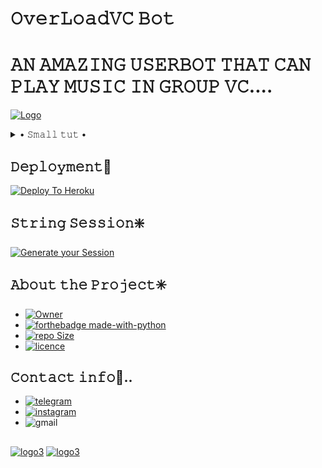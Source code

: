# 𝙾𝚟𝚎𝚛𝙻𝚘𝚊𝚍𝚅𝙲 𝙱𝚘𝚝
# 𝙰𝙽 𝙰𝙼𝙰𝚉𝙸𝙽𝙶 𝚄𝚂𝙴𝚁𝙱𝙾𝚃 𝚃𝙷𝙰𝚃 𝙲𝙰𝙽 𝙿𝙻𝙰𝚈 𝙼𝚄𝚂𝙸𝙲 𝙸𝙽 𝙶𝚁𝙾𝚄𝙿 𝚅𝙲....
[![Logo](https://telegra.ph/file/3f2400fa5eeec4ba0a80d.jpg)](https://github.com/SUBHxTREM)

<!--


## • 𝚂𝚖𝚊𝚕𝚕 𝚝𝚞𝚝 •
 ## 𝙷𝚘𝚠 𝚝𝚘 𝚞𝚜𝚎 𝚝𝚑𝚒𝚜 𝚋𝚘𝚝 ? 𝚂𝚖𝚊𝚕𝚕 𝚝𝚞𝚝...😁👇
                              https://t.me/OverLoadVC/4
                              our official telegram channel

-->
<details>

  <summary> • 𝚂𝚖𝚊𝚕𝚕 𝚝𝚞𝚝 • </summary>

### 𝙷𝚘𝚠 𝚝𝚘 𝚞𝚜𝚎 𝚝𝚑𝚒𝚜 𝚋𝚘𝚝 ? 𝚂𝚖𝚊𝚕𝚕 𝚝𝚞𝚝...😁👇

<h4>⚜️ https://t.me/OverLoadVC/4 ⚜️</h4>

</details>

## 𝙳𝚎𝚙𝚕𝚘𝚢𝚖𝚎𝚗𝚝🔰

[![Deploy To Heroku](https://www.herokucdn.com/deploy/button.svg)](https://heroku.com/deploy?template=https://github.com/SUBHxTREM/OverLoadVC)

## 𝚂𝚝𝚛𝚒𝚗𝚐 𝚂𝚎𝚜𝚜𝚒𝚘𝚗❇️
[![Generate your Session](https://img.shields.io/badge/Replit-Click%20here%20to%20generate%20your%20String--Session-blueviolet)](https://replit.com/@SpEcHiDe/GenerateStringSession)



## 𝙰𝚋𝚘𝚞𝚝 𝚝𝚑𝚎 𝙿𝚛𝚘𝚓𝚎𝚌𝚝✳️ 
- [![Owner](https://img.shields.io/badge/-OWNER%20--SUBHxTREM-red)](https://github.com/SUBHxTREM)
- [![forthebadge made-with-python](http://ForTheBadge.com/images/badges/made-with-python.svg)](https://www.python.org/) 
- [![repo Size](https://img.shields.io/github/repo-size/SUBHxTREM/OverLoadVC?style=plastic&color=red)](https://github.com/SUBHxTREM/OverLoadVC/) 
- [![licence](https://img.shields.io/badge/LICENSE-GNU%20v3.0-blue)](https://github.com/SUBHxTREM/OverLoadVC/blob/main/LICENSE)
  
## 𝙲𝚘𝚗𝚝𝚊𝚌𝚝 𝚒𝚗𝚏𝚘📨..
- [![telegram](https://img.shields.io/badge/Telegram-2CA5E0?style=plastic-badge&logo=telegram&logoColor=white)](https://t.me/SUBHxTREM)
- [![instagram](https://img.shields.io/badge/Instagram-E4405F?style=plastic-badge&logo=instagram&logoColor=white)](https://instagram.com/__subh_xd__?utm_medium=copy_link)
- ![gmail](https://img.shields.io/badge/Gmail-D14836?style=plastic-badge&logo=gmail&logoColor=white)




















##
[![logo3](https://telegra.ph/file/61b9ba35d2bd93184cdcf.jpg)](https://github.com/SUBHxTREM)
[![logo3](https://telegra.ph/file/b7c57698307f51d508adb.jpg)](https://github.com/SUBHxTREM)
